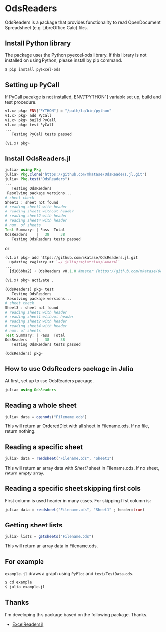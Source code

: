 # OdsReaders

OdsReaders is a package that provides functionality to read OpenDocument Spreadsheet (e.g. LibreOffice Calc) files.

## Install Python library

The package uses the Python pyexcel-ods library. If this library is not installed on using Python, please install by pip command.

```python
$ pip install pyexcel-ods
```

## Setting up PyCall

If PyCall pacakge is not installed, ENV["PYTHON"] variable set up, build and test procedure.

```julia
v1.x> pkg> ENV["PYTHON"] = "/path/to/bin/python"
v1.x> pkg> add PyCall
v1.x> pkg> build PyCall
v1.x> pkg> test PyCall
...
   Testing PyCall tests passed 

(v1.x) pkg> 
```

## Install OdsReaders.jl

```julia
julia> using Pkg
julia> Pkg.clone("https://github.com/mkatase/OdsReaders.jl.git")
julia> Pkg.test("OdsReaders")
...
   Testing OdsReaders
 Resolving package versions...
# sheet check
Sheet3 : sheet not found
# reading sheet1 with header
# reading sheet1 without header
# reading sheet2 with header
# reading sheet4 with header
# num. of sheets
Test Summary: | Pass  Total
OdsReaders    |   38     38
   Testing OdsReaders tests passed 
```

or

```julia
(v1.x) pkg> add https://github.com/mkatase/OdsReaders.jl.git
  Updating registry at `~/.julia/registries/General`
...
  [d106bba2] + OdsReaders v0.1.0 #master (https://github.com/mkatase/OdsReaders.jl.git)

(v1.x) pkg> activate .

(OdsReaders) pkg> test
   Testing OdsReaders
 Resolving package versions...
# sheet check
Sheet3 : sheet not found
# reading sheet1 with header
# reading sheet1 without header
# reading sheet2 with header
# reading sheet4 with header
# num. of sheets
Test Summary: | Pass  Total
OdsReaders    |   38     38
   Testing OdsReaders tests passed 

(OdsReaders) pkg> 
```

## How to use OdsReaders package in Julia

At first, set up to use OdsReaders package.

```julia
julia> using OdsReaders
```

## Reading a whole sheet

```julia
julia> data = openods("Filename.ods")
```

This will return an OrderedDict with all sheet in Filename.ods.
If no file, return nothing.

## Reading a specific sheet

```julia
julia> data = readsheet("Filename.ods", "Sheet1")
```

This will return an array data with *Sheet1* sheet in Filename.ods.
If no sheet, return empty array.

## Reading a specific sheet skipping first cols

First column is used header in many cases.
For skipping first column is:

```julia
julia> data = readsheet("Filename.ods", "Sheet1" ; header=true)
```

## Getting sheet lists

```julia
julia> lists = getsheets("Filename.ods")
```

This will return an array data in Filename.ods.

## For example

``example.jl`` draws a graph using ``PyPlot`` and ``test/TestData.ods``.

```bash
$ cd example
$ julia example.jl
```

## Thanks
I'm developing this package based on the following package. Thanks.

* [ExcelReaders.jl](https://github.com/queryverse/ExcelReaders.jl)
